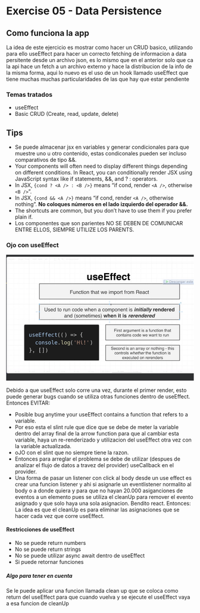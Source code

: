 # Exercise 05 - Data Persistence

## Como funciona la app

La idea de este ejercicio es mostrar como hacer un CRUD basico, utilizando para ello useEffect para hacer un correcto fetching de informacion a data persitente desde un archivo json, es lo mismo que en el anterior solo que ca la api hace un fetch a un archivo externo y hace la distribucion de la info de la misma forma, aqui lo nuevo es el uso de un hook llamado useEffect que tiene muchas muchas particularidades de las que hay que estar pendiente

### Temas tratados

- useEffect
- Basic CRUD (Create, read, update, delete)

## Tips

- Se puede almacenar jsx en variables y generar condicionales para que muestre uno u otro contenido, estas condiconales pueden ser incluso comparativos de tipo &&.
- Your components will often need to display different things depending on different conditions. In React, you can conditionally render JSX using JavaScript syntax like if statements, &&, and ? : operators.
- In JSX, `{cond ? <A /> : <B />}` means “if cond, render `<A />`, otherwise `<B />`”.
- In JSX, `{cond && <A />}` means “if cond, render `<A />`, otherwise nothing”. **No coloques números en el lado izquierdo del operador &&.**
- The shortcuts are common, but you don’t have to use them if you prefer plain if.
- Los componentes que son parientes NO SE DEBEN DE COMUNICAR ENTRE ELLOS, SIEMPRE UTILIZE LOS PARENTS.

### Ojo con useEffect

![useEffect](../gridder%20diapositivas/031%20useEffect.jpg)

Debido a que useEffect solo corre una vez, durante el primer render, esto puede generar bugs cuando se utiliza otras funciones dentro de useEffect. Entonces EVITAR:

- Posible bug anytime your useEffect contains a function that refers to a variable.
- Por eso esta el slint rule que dice que se debe de meter la variable dentro del array final de la arrow function para que al cambiar esta variable, haya un re-renderizado y utilizacion del useEffect otra vez con la variable actualizada.
- oJO con el slint que no siempre tiene la razon.
- Entonces para arreglar el problema se debe de utilizar (despues de analizar el flujo de datos a travez del provider) useCallback en el provider.
- Una forma de pasar un listener con click al body desde un use effect es crear una funcion listener y ahi si asignarle un eventlistener normalito al body o a donde quiera y para que no hayan 20.000 asiganciones de eventos a un elemento pues se utiliza el cleanUp para remover el evento asignado y que solo haya una sola asignacion. Bendito react.
Entonces: La idea es que el cleanUp es para eliminar las asignaciones que se hacer cada vez que corre useEffect.

#### Restricciones de useEffect

- No se puede return numbers
- No se puede return strings
- No se puede utilizar async await dentro de useEffect
- Si puede retornar funciones

##### Algo para tener en cuenta

Se le puede aplicar una funcion llamada clean up que se coloca como return del useEffect para que cuando vuelva y se ejecute el useEffect vaya a esa funcion de cleanUp
